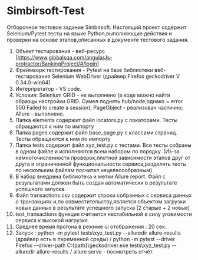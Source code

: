 # Simbirsoft-Test
Отборочное тестовое задание Simbirsoft. Настоящий проект содержит Selenium/Pytest тесты на языке Python,выполняющие действия и проверки на основе этапов,описанных в документе тестового задания.
1. Объект тестирования - веб-ресурс [https://www.globalsqa.com/angularJs-protractor/BankingProject/#/login]
2. Фреймворк тестирования - Pytest на базе библиотеки веб-тестирования Selenium WebDriver (драйвер Firefox geckodriver V 0.34.0-win64)
3. Интерпретатор - VS code.
4. Условия: Selenium GRID - не выполнено (в коде можно найти образцы настройки GRID. Сумел поднять hub/node,однако = error 500 Failed to create a session); PageObject - реализован частично; Allure - выполнено.
5. Папка elements содержит файл locators.py с локаторами. Тесты обращаются к ним по импорту
6. Папка pages содержит файл base_page.py с классами страниц. Тесты обращаются к ним по импорту
7. Папка tests содержит файл xyz_test.py с тестами. Все тесты собраны в одном файле и исполняются всем набором по порядку. (Из-за немногочисленности проверок,плотной зависимости этапов друг от друга и ограниченной функциональности сервиса,разделять тесты по нескольким файлам посчитал нецелесообразным)
8. В набор внедрена библиотека и метки Allure report. Файл с результатами должен быть создан автоматически в результате успешного запуска.
9. Файл transactions.csv содержит строки собранных с сервиса данных о транзакциях и,по совместительству,является объектом загрузки новых данных  в результате успешного запуска (2 старые + 2 новые)
10. test_transactions функция считается нестабильной в силу уязвимости сервиса к высокой нагрузке.
11. Среднее время прогона в режиме ui отображения : 20 сек.
12. Запуск : python -m pytest tests\xyz_test.py --alluredir allure-results (драйвер есть в переменной среды) / python -m pytest --driver Firefox --driver-path C:{path}\geckodriver.exe tests\xyz_test.py --alluredir allure-results / allure serve - посмотреть отчёт.
